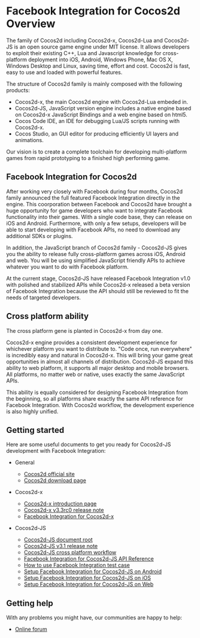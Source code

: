 # Facebook Integration for Cocos2d Overview

The family of Cocos2d including Cocos2d-x, Cocos2d-Lua and Cocos2d-JS is an open source game engine under MIT license. It allows developers to exploit their existing C++, Lua and Javascript knowledge for cross-platform deployment into iOS, Android, Windows Phone, Mac OS X, Windows Desktop and Linux, saving time, effort and cost. Cocos2d is fast, easy to use and loaded with powerful features.

The structure of Cocos2d family is mainly composed with the following products:

- Cocos2d-x, the main Cocos2d engine with Cocos2d-Lua embeded in.
- Cocos2d-JS, JavaScript version engine includes a native engine based on Cocos2d-x JavaScript Bindings and a web engine based on html5.
- Cocos Code IDE, an IDE for debugging Lua/JS scripts running with Cocos2d-x.
- Cocos Studio, an GUI editor for producing efficiently UI layers and animations.

Our vision is to create a complete toolchain for developing multi-platform games from rapid prototyping to a finished high performing game.

## Facebook Integration for Cocos2d

After working very closely with Facebook during four months, Cocos2d family announced the full featured Facebook Integration directly in the engine. This coorporation between Facebook and Cocos2d have brought a huge opportunity for game developers who want to integrate Facebook functionality into their games. With a single code base, they can release on iOS and Android. Furthermore, with only a few setups, developers will be able to start developing with Facebook APIs, no need to download any additional SDKs or plugins.

In addition, the JavaScript branch of Cocos2d family - Cocos2d-JS gives you the ability to release fully cross-platform games across iOS, Android and web. You will be using simplified JavaScript friendly APIs to achieve whatever you want to do with Facebook platform.

At the current stage, Cocos2d-JS have released Facebook Integration v1.0 with polished and stabilized APIs while Cocos2d-x released a beta version of Facebook Integration because the API should still be reviewed to fit the needs of targeted developers.

## Cross platform ability

The cross platform gene is planted in Cocos2d-x from day one.

Cocos2d-x engine provides a consistent development experience for whichever platform you want to distribute to. "Code once, run everywhere" is incredibly easy and natural in Cocos2d-x. This will bring your game great opportunities in almost all channels of distribution. Cocos2d-JS expand this ability to web platform, it supports all major desktop and mobile browsers. All platforms, no matter web or native, uses exactly the same JavaScript APIs.

This ability is equally considered for designing Facebook Integration from the beginning, so all platforms share exactly the same API reference for Facebook Integration. With Cocos2d workflow, the development experience is also highly unified.

## Getting started 

Here are some useful documents to get you ready for Cocos2d-JS development with Facebook Integration:

- General
    - [Cocos2d official site](http://cocos2d-x.org/)
    - [Cocos2d download page](http://www.cocos2d-x.org/download)

- Cocos2d-x
    - [Cocos2d-x introduction page](http://cocos2d-x.org/wiki/Cocos2d-x)
    - [Cocos2d-x v3.3rc0 release note](http://cocos2d-x.org/news/362)
    - [Facebook Integration for Cocos2d-x](http://cocos2d-x.org/wiki/Facebook_SDK_Beta2_Integration_for_Cocos2d-X)

- Cocos2d-JS
    - [Cocos2d-JS document root](http://cocos2d-x.org/docs/manual/framework/html5/en)
    - [Cocos2d-JS v3.1 release note](http://cocos2d-x.org/news/363)
    - [Cocos2d-JS cross platform workflow](http://cocos2d-x.org/docs/manual/framework/cocos2d-js/2-working-environment-and-workflow/2-2-cross-native-browser-game-with-cocos-console/en)
    - [Facebook Integration for Cocos2d-JS API Reference](api-reference/en.md)
    - [How to use Facebook Integration test case](facebook-test-case/en.md)
    - [Setup Facebook Integration for Cocos2d-JS on Android](facebook-sdk-on-android/en.md)
    - [Setup Facebook Integration for Cocos2d-JS on iOS](facebook-sdk-on-ios/en.md)
    - [Setup Facebook Integration for Cocos2d-JS on Web](facebook-sdk-on-web/en.md)

## Getting help

With any problems you might have, our communities are happy to help:

- [Online forum](http://discuss.cocos2d-x.org/category/cocos2d-x)

